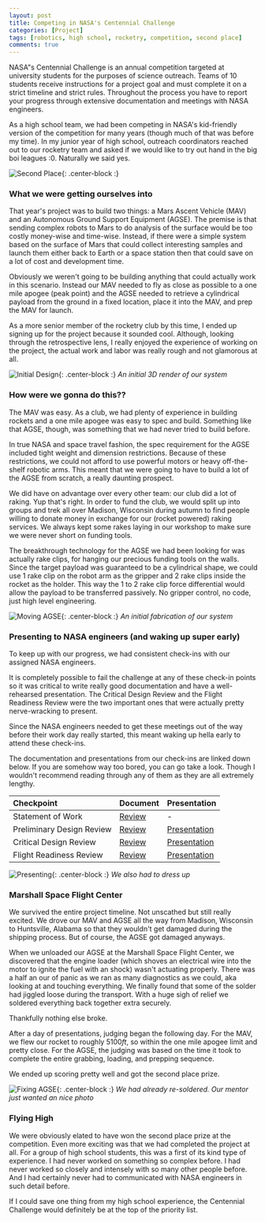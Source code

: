 ```yaml
---
layout: post
title: Competing in NASA's Centennial Challenge
categories: [Project]
tags: [robotics, high school, rocketry, competition, second place]
comments: true
---
```


NASA"s Centennial Challenge is an annual competition targeted at university students for the purposes of science outreach. Teams of 10 students receive instructions for a project goal and must complete it on a strict timeline and strict rules. Throughout the process you have to report your progress through extensive documentation and meetings with NASA engineers.

As a high school team, we had been competing in NASA's kid-friendly version of the competition for many years (though much of that was before my time). In my junior year of high school, outreach coordinators reached out to our rocketry team and asked if we would like to try out hand in the big boi leagues :0. Naturally we said yes.

![Second Place](../../assets/posts/agse/big_check.jpg){: .center-block :}

### What we were getting ourselves into
That year's project was to build two things: a Mars Ascent Vehicle (MAV) and an Autonomous Ground Support Equipment (AGSE). The premise is that sending complex robots to Mars to do analysis of the surface would be too costly money-wise and time-wise. Instead, if there were a simple system based on the surface of Mars that could collect interesting samples and launch them either back to Earth or a space station then that could save on a lot of cost and development time.

Obviously we weren't going to be building anything that could actually work in this scenario. Instead our MAV needed to fly as close as possible to a one mile apogee (peak point) and the AGSE needed to retrieve a cylindrical payload from the ground in a fixed location, place it into the MAV, and prep the MAV for launch.

As a more senior member of the rocketry club by this time, I ended up signing up for the project because it sounded cool. Although, looking through the retrospective lens, I really enjoyed the experience of working on the project, the actual work and labor was really rough and not glamorous at all.

![Initial Design](../../assets/posts/agse/prelim_agse_sketch2.jpg){: .center-block :}
*An initial 3D render of our system*

### How were we gonna do this??
The MAV was easy. As a club, we had plenty of experience in building rockets and a one mile apogee was easy to spec and build. Something like that AGSE, though, was something that we had never tried to build before.

In true NASA and space travel fashion, the spec requirement for the AGSE included tight weight and dimension restrictions. Because of these restrictions, we could not afford to use powerful motors or heavy off-the-shelf robotic arms. This meant that we were going to have to build a lot of the AGSE from scratch, a really daunting prospect.

We did have on advantage over every other team: our club did a lot of raking. Yup that's right. In order to fund the club, we would split up into groups and trek all over Madison, Wisconsin during autumn to find people willing to donate money in exchange for our (rocket powered) raking services. We always kept some rakes laying in our workshop to make sure we were never short on funding tools.

The breakthrough technology for the AGSE we had been looking for was actually rake clips, for hanging our precious funding tools on the walls. Since the target payload was guaranteed to be a cylindrical shape, we could use 1 rake clip on the robot arm as the gripper and 2 rake clips inside the rocket as the holder. This way the 1 to 2 rake clip force differential would allow the payload to be transferred passively. No gripper control, no code, just high level engineering.

![Moving AGSE](../../assets/posts/agse/moving_agse-crop-u4941.jpg){: .center-block :}
*An initial fabrication of our system*


### Presenting to NASA engineers (and waking up super early)
To keep up with our progress, we had consistent check-ins with our assigned NASA engineers.

It is completely possible to fail the challenge at any of these check-in points so it was critical to write really good documentation and have a well-rehearsed presentation. The Critical Design Review and the Flight Readiness Review were the two important ones that were actually pretty nerve-wracking to present.

Since the NASA engineers needed to get these meetings out of the way before their work day really started, this meant waking up hella early to attend these check-ins.

The documentation and presentations from our check-ins are linked down below. If you are somehow way too bored, you can go take a look. Though I wouldn't recommend reading through any of them as they are all extremely lengthy.

| Checkpoint | Document | Presentation |
| :------ |:--- | :--- |
| Statement of Work | [Review](../../assets/posts/agse/SOW_MadisonWest2016_Centennial.pdf) | - |
| Preliminary Design Review | [Review](../../assets/posts/agse/PDR_MadisonWest2016_Centennial.pdf) | [Presentation](../../assets/posts/agse/PDP_MadisonWest2016_Centennial.pdf) |
| Critical Design Review | [Review](../../assets/posts/agse/CDR_MadisonWest2016_Centennial.pdf) | [Presentation](../../assets/posts/agse/CDP_MadisonWest2016_Centennial.pdf) |
| Flight Readiness Review | [Review](../../assets/posts/agse/FRR_MadisonWest2016_Centennial.pdf) | [Presentation](../../assets/posts/agse/FRP_MadisonWest2016_Centennial.pdf) |

![Presenting](../../assets/posts/agse/pdr_teleconf_12.jpg){: .center-block :}
*We also had to dress up*

### Marshall Space Flight Center
We survived the entire project timeline. Not unscathed but still really excited. We drove our MAV and AGSE all the way from Madison, Wisconsin to Huntsville, Alabama so that they wouldn't get damaged during the shipping process. But of course, the AGSE got damaged anyways.

When we unloaded our AGSE at the Marshall Space Flight Center, we discovered that the engine loader (which shoves an electrical wire into the motor to ignite the fuel with an shock) wasn't actuating properly. There was a half an our of panic as we ran as many diagnostics as we could, aka looking at and touching everything. We finally found that some of the solder had jiggled loose during the transport. With a huge sigh of relief we soldered everything back together extra securely.

Thankfully nothing else broke.

After a day of presentations, judging began the following day. For the MAV, we flew our rocket to roughly 5100*ft*, so within the one mile apogee limit and pretty close. For the AGSE, the judging was based on the time it took to complete the entire grabbing, loading, and prepping sequence.

We ended up scoring pretty well and got the second place prize.

![Fixing AGSE](../../assets/posts/agse/fixing.jpg){: .center-block :}
*We had already re-soldered. Our mentor just wanted an nice photo*

### Flying High
We were obviously elated to have won the second place prize at the competition. Even more exciting was that we had completed the project at all. For a group of high school students, this was a first of its kind type of experience. I had never worked on something so complex before. I had never worked so closely and intensely with so many other people before. And I had certainly never had to communicated with NASA engineers in such detail before.

If I could save one thing from my high school experience, the Centennial Challenge would definitely be at the top of the priority list.